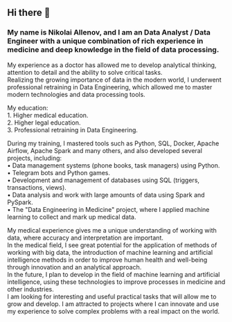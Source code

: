 ## Hi there 👋

<!--
**NickAllenov-DE/NickAllenov-DE** is a ✨ _special_ ✨ repository because its `README.md` (this file) appears on your GitHub profile.

Here are some ideas to get you started:

- 🔭 I’m currently working on ...
- 🌱 I’m currently learning ...
- 👯 I’m looking to collaborate on ...
- 🤔 I’m looking for help with ...
- 💬 Ask me about ...
- 📫 How to reach me: ...
- 😄 Pronouns: ...
- ⚡ Fun fact: ...
-->

### My name is Nikolai Allenov, and I am an Data Analyst / Data Engineer with a unique combination of rich experience in medicine and deep knowledge in the field of data processing.  
My experience as a doctor has allowed me to develop analytical thinking, attention to detail and the ability to solve critical tasks.  
Realizing the growing importance of data in the modern world, I underwent professional retraining in Data Engineering, which allowed me to master modern technologies and data processing tools.  

My education:  
    1. Higher medical education.  
    2. Higher legal education.  
    3. Professional retraining in Data Engineering.  
    
During my training, I mastered tools such as Python, SQL, Docker, Apache Airflow, Apache Spark and many others, and also developed several projects, including:  
    • Data management systems (phone books, task managers) using Python.  
    • Telegram bots and Python games.  
    • Development and management of databases using SQL (triggers, transactions, views).  
    • Data analysis and work with large amounts of data using Spark and PySpark.  
    • The "Data Engineering in Medicine" project, where I applied machine learning to collect and mark up medical data.   

My medical experience gives me a unique understanding of working with data, where accuracy and interpretation are important.  
In the medical field, I see great potential for the application of methods of working with big data, the introduction of machine learning and artificial intelligence methods in order to improve human health and well-being through innovation and an analytical approach.  
In the future, I plan to develop in the field of machine learning and artificial intelligence, using these technologies to improve processes in medicine and other industries.  
I am looking for interesting and useful practical tasks that will allow me to grow and develop. I am attracted to projects where I can innovate and use my experience to solve complex problems with a real impact on the world.
